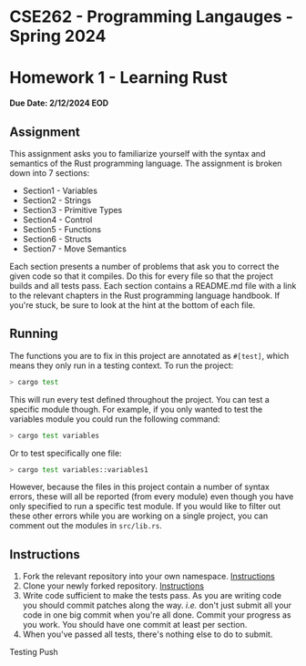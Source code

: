 # CSE262 - Programming Langauges - Spring 2024

# Homework 1 - Learning Rust

**Due Date: 2/12/2024 EOD**

## Assignment

This assignment asks you to familiarize yourself with the syntax and semantics of the Rust programming language. The assignment is broken down into 7 sections:

- Section1 - Variables
- Section2 - Strings
- Section3 - Primitive Types
- Section4 - Control
- Section5 - Functions
- Section6 - Structs
- Section7 - Move Semantics

Each section presents a number of problems that ask you to correct the given code so that it compiles. Do this for every file so that the project builds and all tests pass. Each section contains a README.md file with a link to the relevant chapters in the Rust programming language handbook. If you're stuck, be sure to look at the hint at the bottom of each file.

## Running

The functions you are to fix in this project are annotated as `#[test]`, which means they only run in a testing context. To run the project:

```bash
> cargo test
```

This will run every test defined throughout the project. You can test a specific module though. For example, if you only wanted to test the variables module you could run the following command:

```bash
> cargo test variables
```

Or to test specifically one file:

```bash
> cargo test variables::variables1
```

However, because the files in this project contain a number of syntax errors, these will all be reported (from every module) even though you have only specified to run a specific test module. If you would like to filter out these other errors while you are working on a single project, you can comment out the modules in `src/lib.rs`.

## Instructions

1. Fork the relevant repository into your own namespace. [Instructions](https://docs.gitlab.com/ee/workflow/forking_workflow.html#creating-a-fork)
2. Clone your newly forked repository. [Instructions](https://docs.gitlab.com/ee/gitlab-basics/start-using-git.html#clone-a-repository) 
3. Write code sufficient to make the tests pass. As you are writing code you should commit patches along the way. *i.e.* don't just submit all your code in one big commit when you're all done. Commit your progress as you work. You should have one commit at least per section.
4. When you've passed all tests, there's nothing else to do to submit.

Testing Push